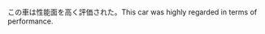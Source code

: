<tr><td>この車は性能面を高く評価された。<td><tr><tr><td>This car was highly regarded in terms of performance.<td><tr></table>

